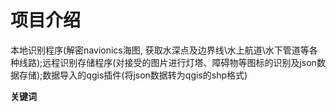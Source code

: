 # 项目介绍

本地识别程序(解密navionics海图, 获取水深点及边界线\水上航道\水下管道等各种线路);远程识别存储程序(对接受的图片进行灯塔、障碍物等图标的识别及json数据存储);数据导入的qgis插件(将json数据转为qgis的shp格式)

**关键词** 